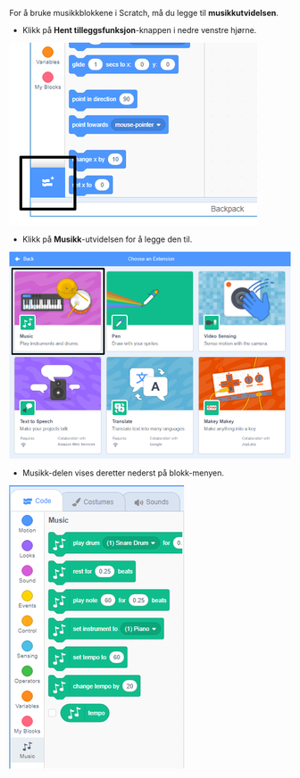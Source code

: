 For å bruke musikkblokkene i Scratch, må du legge til **musikkutvidelsen**.

+ Klikk på **Hent tilleggsfunksjon**-knappen i nedre venstre hjørne.

![hent tilleggsfunksjon er markert](images/add-extension-annotated.png)

+ Klikk på **Musikk**-utvidelsen for å legge den til.

![musikkutvidelse markert](images/click-music-annotated.png)

+ Musikk-delen vises deretter nederst på blokk-menyen.

![musikkutvidelse-blokker](images/music-extension-blocks.png)